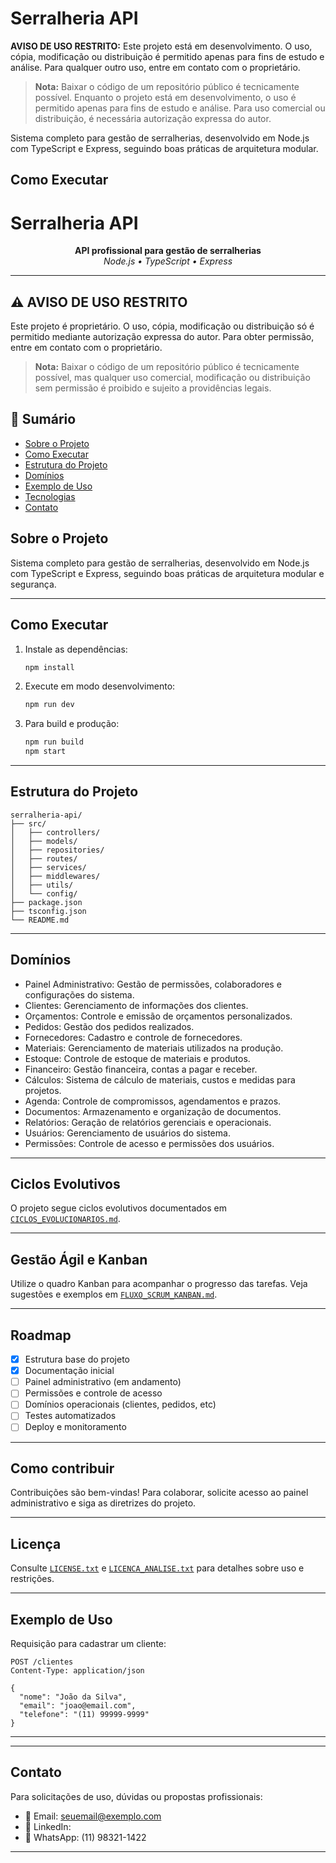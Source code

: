 # Serralheria API

**AVISO DE USO RESTRITO:**
Este projeto está em desenvolvimento. O uso, cópia, modificação ou distribuição é permitido apenas para fins de estudo e análise. Para qualquer outro uso, entre em contato com o proprietário.

> **Nota:** Baixar o código de um repositório público é tecnicamente possível. Enquanto o projeto está em desenvolvimento, o uso é permitido apenas para fins de estudo e análise. Para uso comercial ou distribuição, é necessária autorização expressa do autor.

Sistema completo para gestão de serralherias, desenvolvido em Node.js com TypeScript e Express, seguindo boas práticas de arquitetura modular.

## Como Executar


# Serralheria API

<p align="center">
  <b>API profissional para gestão de serralherias</b><br>
  <i>Node.js • TypeScript • Express</i>
</p>

---

## ⚠️ AVISO DE USO RESTRITO
Este projeto é proprietário. O uso, cópia, modificação ou distribuição só é permitido mediante autorização expressa do autor. Para obter permissão, entre em contato com o proprietário.

> **Nota:** Baixar o código de um repositório público é tecnicamente possível, mas qualquer uso comercial, modificação ou distribuição sem permissão é proibido e sujeito a providências legais.



## 📑 Sumário
- [Sobre o Projeto](#sobre-o-projeto)
- [Como Executar](#como-executar)
- [Estrutura do Projeto](#estrutura-do-projeto)
- [Domínios](#domínios)
- [Exemplo de Uso](#exemplo-de-uso)
- [Tecnologias](#tecnologias)
- [Contato](#contato)



## Sobre o Projeto
Sistema completo para gestão de serralherias, desenvolvido em Node.js com TypeScript e Express, seguindo boas práticas de arquitetura modular e segurança.

---

## Como Executar
1. Instale as dependências:
   ```bash
   npm install
   ```
2. Execute em modo desenvolvimento:
   ```bash
   npm run dev
   ```
3. Para build e produção:
   ```bash
   npm run build
   npm start
   ```

---

## Estrutura do Projeto
```text
serralheria-api/
├── src/
│   ├── controllers/
│   ├── models/
│   ├── repositories/
│   ├── routes/
│   ├── services/
│   ├── middlewares/
│   ├── utils/
│   └── config/
├── package.json
├── tsconfig.json
└── README.md
```

---


## Domínios
- Painel Administrativo: Gestão de permissões, colaboradores e configurações do sistema.
- Clientes: Gerenciamento de informações dos clientes.
- Orçamentos: Controle e emissão de orçamentos personalizados.
- Pedidos: Gestão dos pedidos realizados.
- Fornecedores: Cadastro e controle de fornecedores.
- Materiais: Gerenciamento de materiais utilizados na produção.
- Estoque: Controle de estoque de materiais e produtos.
- Financeiro: Gestão financeira, contas a pagar e receber.
- Cálculos: Sistema de cálculo de materiais, custos e medidas para projetos.
- Agenda: Controle de compromissos, agendamentos e prazos.
- Documentos: Armazenamento e organização de documentos.
- Relatórios: Geração de relatórios gerenciais e operacionais.
- Usuários: Gerenciamento de usuários do sistema.
- Permissões: Controle de acesso e permissões dos usuários.

---

## Ciclos Evolutivos
O projeto segue ciclos evolutivos documentados em [`CICLOS_EVOLUCIONARIOS.md`](./CICLOS_EVOLUCIONARIOS.md).

---

## Gestão Ágil e Kanban
Utilize o quadro Kanban para acompanhar o progresso das tarefas. Veja sugestões e exemplos em [`FLUXO_SCRUM_KANBAN.md`](./FLUXO_SCRUM_KANBAN.md).

---

## Roadmap
- [x] Estrutura base do projeto
- [x] Documentação inicial
- [ ] Painel administrativo (em andamento)
- [ ] Permissões e controle de acesso
- [ ] Domínios operacionais (clientes, pedidos, etc)
- [ ] Testes automatizados
- [ ] Deploy e monitoramento

---

## Como contribuir
Contribuições são bem-vindas! Para colaborar, solicite acesso ao painel administrativo e siga as diretrizes do projeto.

---

## Licença
Consulte [`LICENSE.txt`](./LICENSE.txt) e [`LICENCA_ANALISE.txt`](./LICENCA_ANALISE.txt) para detalhes sobre uso e restrições.

---

## Exemplo de Uso
Requisição para cadastrar um cliente:

```http
POST /clientes
Content-Type: application/json

{
  "nome": "João da Silva",
  "email": "joao@email.com",
  "telefone": "(11) 99999-9999"
}
```

---


---


## Contato


Para solicitações de uso, dúvidas ou propostas profissionais:

- 📧 Email: seuemail@exemplo.com
- 💼 LinkedIn:
- 📱 WhatsApp: (11) 98321-1422

<!--
Ou, se preferir, preencha o formulário de solicitação de uso:
👉 [Solicitar Permissão de Uso](https://forms.gle/seu-formulario)
-->

---

